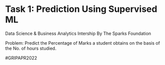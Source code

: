 # Task 1: Prediction Using Supervised ML

Data Science & Business Analytics Intership By The Sparks Foundation

Problem: Predict the Percentage of Marks a student obtains on the basis of the No. of hours studied.

#GRIPAPR2022





